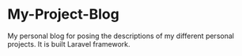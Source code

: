 # My-Project-Blog
My personal blog for posing the descriptions of my different personal projects. It is built Laravel framework.

